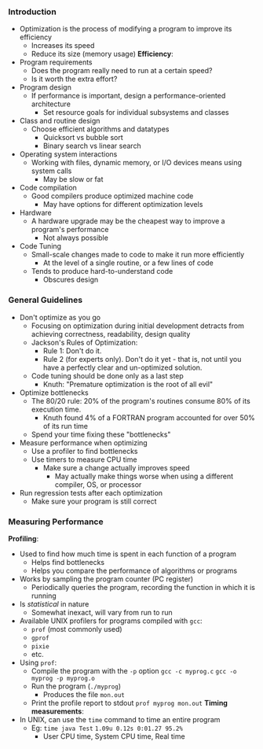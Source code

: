 ### Introduction
 - Optimization is the process of modifying a program to improve its efficiency
	 - Increases its speed
	 - Reduce its size (memory usage)
**Efficiency**:
 - Program requirements
	 - Does the program really need to run at a certain speed?
	 - Is it worth the extra effort?
 - Program design
	 - If performance is important, design a performance-oriented architecture
		 - Set resource goals for individual subsystems and classes
 - Class and routine design
	 - Choose efficient algorithms and datatypes
		 - Quicksort vs bubble sort
		 - Binary search vs linear search
 - Operating system interactions
	 - Working with files, dynamic memory, or I/O devices means using system calls
		 - May be slow or fat
 - Code compilation
	 - Good compilers produce optimized machine code
		 - May have options for different optimization levels
 - Hardware
	 - A hardware upgrade may be the cheapest way to improve a program's performance
		 - Not always possible
 - Code Tuning
	 - Small-scale changes made to code to make it run more efficiently
		 - At the level of a single routine, or a few lines of code
	 - Tends to produce hard-to-understand code
		 - Obscures design

### General Guidelines
 - Don't optimize as you go
	 - Focusing on optimization during initial development detracts from achieving correctness, readability, design quality
	 - Jackson's Rules of Optimization:
		 - Rule 1: Don't do it.
		 - Rule 2 (for experts only). Don't do it yet - that is, not until you have a perfectly clear and un-optimized solution.
	 - Code tuning should be done only as a last step
		 - Knuth: "Premature optimization is the root of all evil"
 - Optimize bottlenecks
	 - The 80/20 rule: 20% of the program's routines consume 80% of its execution time.
		 - Knuth found 4% of a FORTRAN program accounted for over 50% of its run time
	 - Spend your time fixing these "bottlenecks"
 - Measure performance when optimizing
	 - Use a profiler to find bottlenecks
	 - Use timers to measure CPU time
		 - Make sure a change actually improves speed
			 - May actually make things worse when using a different compiler, OS, or processor
 - Run regression tests after each optimization
	 - Make sure your program is still correct

### Measuring Performance
**Profiling**:
 - Used to find how much time is spent in each function of a program
	 - Helps find bottlenecks
	 - Helps you compare the performance of algorithms or programs
 - Works by sampling the program counter (PC register)
	 - Periodically queries the program, recording the function in which it is running
 - Is *statistical* in nature
	 - Somewhat inexact, will vary from run to run
 - Available UNIX profilers for programs compiled with `gcc`:
	 - `prof` (most commonly used)
	 - `gprof`
	 - `pixie`
	 - etc.
 - Using `prof`:
	 - Compile the program with the `-p` option
		   `gcc -c myprog.c`
		   `gcc -o myprog -p myprog.o`
	 - Run the program (`./myprog`)
		 - Produces the file `mon.out`
	 - Print the profile report to stdout
		   `prof myprog mon.out`
**Timing measurements**:
 - In UNIX, can use the `time` command to time an entire program
	 - Eg: `time java Test`
		   `1.09u 0.12s 0:01.27 95.2%`
		- User CPU time, System CPU time, Real time
